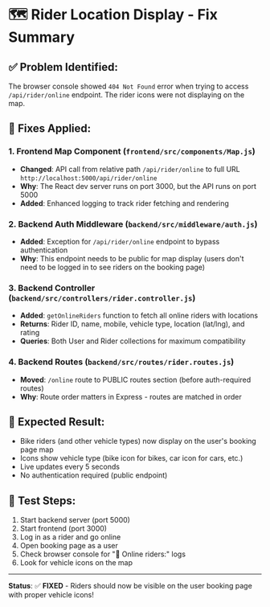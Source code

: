 # 🗺️ Rider Location Display - Fix Summary

## ✅ Problem Identified:
The browser console showed `404 Not Found` error when trying to access `/api/rider/online` endpoint. The rider icons were not displaying on the map.

## 🔧 Fixes Applied:

### 1. **Frontend Map Component** (`frontend/src/components/Map.js`)
- **Changed**: API call from relative path `/api/rider/online` to full URL `http://localhost:5000/api/rider/online`
- **Why**: The React dev server runs on port 3000, but the API runs on port 5000
- **Added**: Enhanced logging to track rider fetching and rendering

### 2. **Backend Auth Middleware** (`backend/src/middleware/auth.js`)
- **Added**: Exception for `/api/rider/online` endpoint to bypass authentication
- **Why**: This endpoint needs to be public for map display (users don't need to be logged in to see riders on the booking page)

### 3. **Backend Controller** (`backend/src/controllers/rider.controller.js`)
- **Added**: `getOnlineRiders` function to fetch all online riders with locations
- **Returns**: Rider ID, name, mobile, vehicle type, location (lat/lng), and rating
- **Queries**: Both User and Rider collections for maximum compatibility

### 4. **Backend Routes** (`backend/src/routes/rider.routes.js`)
- **Moved**: `/online` route to PUBLIC routes section (before auth-required routes)
- **Why**: Route order matters in Express - routes are matched in order

## 🎯 Expected Result:
- Bike riders (and other vehicle types) now display on the user's booking page map
- Icons show vehicle type (bike icon for bikes, car icon for cars, etc.)
- Live updates every 5 seconds
- No authentication required (public endpoint)

## 📱 Test Steps:
1. Start backend server (port 5000)
2. Start frontend (port 3000)
3. Log in as a rider and go online
4. Open booking page as a user
5. Check browser console for "📍 Online riders:" logs
6. Look for vehicle icons on the map

---

**Status**: ✅ **FIXED** - Riders should now be visible on the user booking page with proper vehicle icons!

